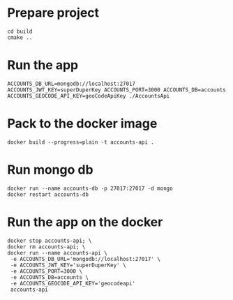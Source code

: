 # Prepare project

```
cd build
cmake ..
```

# Run the app

```
ACCOUNTS_DB_URL=mongodb://localhost:27017 ACCOUNTS_JWT_KEY=superDuperKey ACCOUNTS_PORT=3000 ACCOUNTS_DB=accounts ACCOUNTS_GEOCODE_API_KEY=geoCodeApiKey ./AccountsApi
```

# Pack to the docker image

```
docker build --progress=plain -t accounts-api .
```

# Run mongo db

```
docker run --name accounts-db -p 27017:27017 -d mongo
docker restart accounts-db
```

# Run the app on the docker

```
docker stop accounts-api; \
docker rm accounts-api; \
docker run --name accounts-api \
 -e ACCOUNTS_DB_URL='mongodb://localhost:27017' \
 -e ACCOUNTS_JWT_KEY='superDuperKey' \
 -e ACCOUNTS_PORT=3000 \
 -e ACCOUNTS_DB=accounts \
 -e ACCOUNTS_GEOCODE_API_KEY='geocodeapi'
 accounts-api
```
